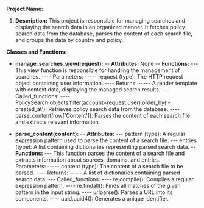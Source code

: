**Project Name:**

1. **Description:** 
This project is responsible for managing searches and displaying the search data in an organized manner. It fetches policy search data from the database, parses the content of each search file, and groups the data by country and policy.

**Classes and Functions:**
- **manage_searches_view(request):**
    -- **Attributes:** None
    -- **Functions:**
        --- This view function is responsible for handling the management of searches.
            ---- Parameters:
                ----- request (type): The HTTP request object containing user information.
            ---- Returns:
                ----- A render template with context data, displaying the managed search results.
            --- Called_functions:
                ---- PolicySearch.objects.filter(account=request.user).order_by('-created_at'): Retrieves policy search data from the database.
                ---- parse_content(row['Content']): Parses the content of each search file and extracts relevant information.

- **parse_content(content):**
    -- **Attributes:**
        --- pattern (type): A regular expression pattern used to parse the content of a search file.
        --- entries (type): A list containing dictionaries representing parsed search data.
    -- **Functions:**
        --- This function parses the content of a search file and extracts information about sources, domains, and entries.
            ---- Parameters:
                ----- content (type): The content of a search file to be parsed.
            ---- Returns:
                ----- A list of dictionaries containing parsed search data.
            --- Called_functions:
                ---- re.compile(): Compiles a regular expression pattern.
                ---- re.findall(): Finds all matches of the given pattern in the input string.
                ---- urlparse(): Parses a URL into its components.
                ---- uuid.uuid4(): Generates a unique identifier.